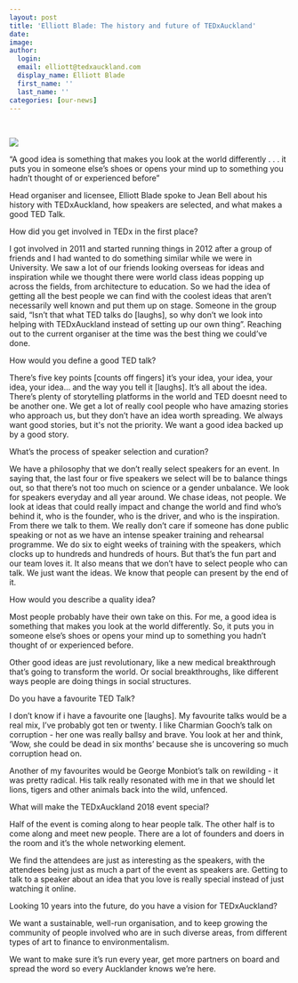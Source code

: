 ```yaml
---
layout: post
title: 'Elliott Blade: The history and future of TEDxAuckland'
date:
image:
author:
  login:
  email: elliott@tedxauckland.com
  display_name: Elliott Blade
  first_name: ''
  last_name: ''
categories: [our-news]
---
```


&nbsp;

![](/uploads/elliot-blog.jpg)

“A good idea is something that makes you look at the world differently . . . it puts you in someone else’s shoes or opens your mind up to something you hadn’t thought of or experienced before”

Head organiser and licensee, Elliott Blade spoke to Jean Bell about his history with TEDxAuckland, how speakers are selected, and what makes a good TED Talk.

How did you get involved in TEDx in the first place?

I got involved in 2011 and started running things in 2012 after a group of friends and I had wanted to do something similar while we were in University. We saw a lot of our friends looking overseas for ideas and inspiration while we thought there were world class ideas popping up across the fields, from architecture to education. So we had the idea of getting all the best people we can find with the coolest ideas that aren’t necessarily well known and put them up on stage. Someone in the group said, “Isn’t that what TED talks do [laughs], so why don’t we look into helping with TEDxAuckland instead of setting up our own thing”. Reaching out to the current organiser at the time was the best thing we could’ve done.

How would you define a good TED talk?

There’s five key points [counts off fingers] it’s your idea, your idea, your idea, your idea... and the way you tell it [laughs]. It’s all about the idea. There’s plenty of storytelling platforms in the world and TED doesnt need to be another one. We get a lot of really cool people who have amazing stories who approach us, but they don’t have an idea worth spreading. We always want good stories, but it's not the priority. We want a good idea backed up by a good story.

What’s the process of speaker selection and curation?

We have a philosophy that we don’t really select speakers for an event. In saying that, the last four or five speakers we select will be to balance things out, so that there’s not too much on science or a gender unbalance. We look for speakers everyday and all year around. We chase ideas, not people. We look at ideas that could really impact and change the world and find who’s behind it, who is the founder, who is the driver, and who is the inspiration. From there we talk to them. We really don’t care if someone has done public speaking or not as we have an intense speaker training and rehearsal programme. We do six to eight weeks of training with the speakers, which clocks up to hundreds and hundreds of hours. But that’s the fun part and our team loves it. It also means that we don’t have to select people who can talk. We just want the ideas. We know that people can present by the end of it.

How would you describe a quality idea?

Most people probably have their own take on this. For me, a good idea is something that makes you look at the world differently. So, it puts you in someone else’s shoes or opens your mind up to something you hadn’t thought of or experienced before.

Other good ideas are just revolutionary, like a new medical breakthrough that’s going to transform the world. Or social breakthroughs, like different ways people are doing things in social structures.

Do you have a favourite TED Talk?

I don’t know if i have a favourite one [laughs]. My favourite talks would be a real mix, I’ve probably got ten or twenty. I like Charmian Gooch’s talk on corruption - her one was really ballsy and brave. You look at her and think, ‘Wow, she could be dead in six months’ because she is uncovering so much corruption head on.

Another of my favourites would be George Monbiot’s talk on rewilding - it was pretty radical. His talk really resonated with me in that we should let lions, tigers and other animals back into the wild, unfenced.

What will make the TEDxAuckland 2018 event special?

Half of the event is coming along to hear people talk. The other half is to come along and meet new people. There are a lot of founders and doers in the room and it’s the whole networking element.

We find the attendees are just as interesting as the speakers, with the attendees being just as much a part of the event as speakers are. Getting to talk to a speaker about an idea that you love is really special instead of just watching it online.

Looking 10 years into the future, do you have a vision for TEDxAuckland?

We want a sustainable, well-run organisation, and to keep growing the community of people involved who are in such diverse areas, from different types of art to finance to environmentalism.

We want to make sure it’s run every year, get more partners on board and spread the word so every Aucklander knows we’re here.
